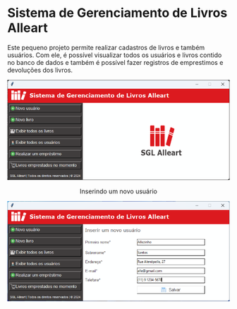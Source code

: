 # Sistema de Gerenciamento de Livros Alleart

Este pequeno projeto permite realizar cadastros de livros e também usuários. Com ele, é possível visualizar todos os usuários e livros contido no banco de dados e também é possível fazer registros de emprestimos e devoluções dos livros. 

<img src = "https://github.com/allesantos/allesantos/blob/main/imagens/Python-Gerenciador-de-Livros/00.png">

<p align="center">Inserindo um novo usuário<p></p>
<img src = "https://github.com/allesantos/allesantos/blob/main/imagens/Python-Gerenciador-de-Livros/00d.png">


